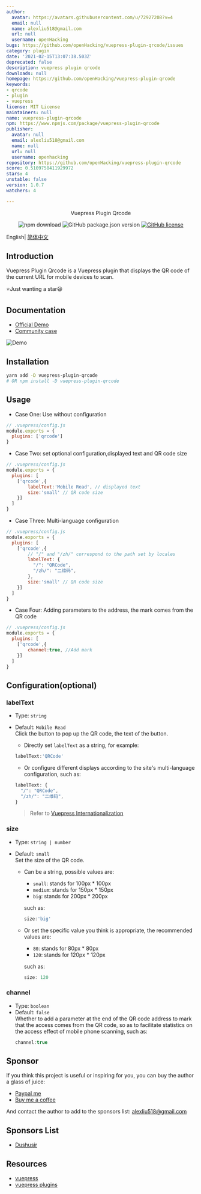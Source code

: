 ```yaml
---
author:
  avatar: https://avatars.githubusercontent.com/u/72927208?v=4
  email: null
  name: alexliu518@gmail.com
  url: null
  username: openHacking
bugs: https://github.com/openHacking/vuepress-plugin-qrcode/issues
category: plugin
date: '2021-02-15T13:07:38.503Z'
deprecated: false
description: vuepress plugin qrcode
downloads: null
homepage: https://github.com/openHacking/vuepress-plugin-qrcode
keywords:
- qrcode
- plugin
- vuepress
license: MIT License
maintainers: null
name: vuepress-plugin-qrcode
npm: https://www.npmjs.com/package/vuepress-plugin-qrcode
publisher:
  avatar: null
  email: alexliu518@gmail.com
  name: null
  url: null
  username: openhacking
repository: https://github.com/openHacking/vuepress-plugin-qrcode
score: 0.5109758411929972
stars: 4
unstable: false
version: 1.0.7
watchers: 4

---
```


<div align="center">

Vuepress Plugin Qrcode

![npm download](https://img.shields.io/npm/dt/vuepress-plugin-qrcode)
![GitHub package.json version](https://img.shields.io/github/package-json/v/openHacking/vuepress-plugin-qrcode?style=flat-square)
[![GitHub license](https://img.shields.io/github/license/openHacking/vuepress-plugin-qrcode?style=flat-square)](https://github.com/openHacking/vuepress-plugin-qrcode)
</div>

English| [简体中文](./README-zh.md)

## Introduction

Vuepress Plugin Qrcode is a Vuepress plugin that displays the QR code of the current URL for mobile devices to scan.

⭐Just wanting a star😆

## Documentation

- [Official Demo](https://openhacking.github.io/vuepress-template/)
- [Community case](https://dushusir.github.io/blog/)

![Demo](./assets/vuepress-plugin-qrcode-demo.png)

## Installation

```sh
yarn add -D vuepress-plugin-qrcode
# OR npm install -D vuepress-plugin-qrcode
```

## Usage

- Case One: Use without configuration
```js
// .vuepress/config.js
module.exports = {
  plugins: ['qrcode']
}
```
- Case Two: set optional configuration,displayed text and QR code size
```js
// .vuepress/config.js
module.exports = {
  plugins: [
    ['qrcode',{
        labelText:'Mobile Read', // displayed text
        size:'small' // QR code size
    }]
  ]
}
```
- Case Three: Multi-language configuration
```js
// .vuepress/config.js
module.exports = {
  plugins: [
    ['qrcode',{
        // "/" and "/zh/" correspond to the path set by locales
        labelText: {
          "/": "QRCode", 
          "/zh/": "二维码",
        },
        size:'small' // QR code size
    }]
  ]
}
```
- Case Four: Adding parameters to the address, the mark comes from the QR code
```js
// .vuepress/config.js
module.exports = {
  plugins: [
    ['qrcode',{
        channel:true, //Add mark
    }]
  ]
}
```

## Configuration(optional)

### labelText
- Type: `string`
- Default: `Mobile Read`   
Click the button to pop up the QR code, the text of the button.

  + Directly set `labelText` as a string, for example:
  ```js
  labelText:'QRCode'
  ```

  + Or configure different displays according to the site's multi-language configuration, such as:
  ```js
  labelText: {
    "/": "QRCode",
    "/zh/": "二维码",
  }
  ```

  > Refer to [Vuepress Internationalization](https://vuepress.vuejs.org/guide/i18n.html#internationalization)

### size
- Type: `string | number`
- Default: `small`    
Set the size of the QR code.

  + Can be a string, possible values are:
    - `small`: stands for 100px * 100px
    - `medium`: stands for 150px * 150px
    - `big`: stands for 200px * 200px

    such as:
    ```js
    size:'big'
    ```

  + Or set the specific value you think is appropriate, the recommended values are:
    - `80`: stands for 80px * 80px
    - `120`: stands for 120px * 120px

    such as:
    ```js
    size: 120
    ```

### channel
- Type: `boolean`
- Default: `false`    
Whether to add a parameter at the end of the QR code address to mark that the access comes from the QR code, so as to facilitate statistics on the access effect of mobile phone scanning, such as:
  ```js
  channel:true
  ```

## Sponsor

If you think this project is useful or inspiring for you, you can buy the author a glass of juice:

- [Paypal me](https://paypal.me/AlexLiu518)
- [Buy me a coffee](https://www.buymeacoffee.com/openHacking)

And contact the author to add to the sponsors list: alexliu518@gmail.com

## Sponsors List

- [Dushusir](https://dushusir.github.io)

## Resources

- [vuepress](https://vuepress.vuejs.org/)
- [vuepress plugins](https://github.com/vuepress/awesome-vuepress#plugins)